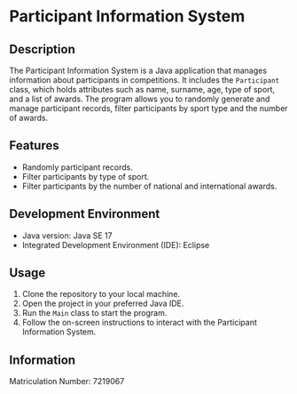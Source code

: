 # Participant Information System

## Description
The Participant Information System is a Java application that manages information about participants in competitions. It includes the `Participant` class, 
which holds attributes such as name, surname, age, type of sport, and a list of awards. The program allows you to randomly generate and manage participant 
records, filter participants by sport type and the number of awards.

## Features
- Randomly participant records.
- Filter participants by type of sport.
- Filter participants by the number of national and international awards.


## Development Environment
- Java version: Java SE 17
- Integrated Development Environment (IDE): Eclipse

## Usage
1. Clone the repository to your local machine.
2. Open the project in your preferred Java IDE.
3. Run the `Main` class to start the program.
4. Follow the on-screen instructions to interact with the Participant Information System.


## Information
Matriculation Number: 7219067
